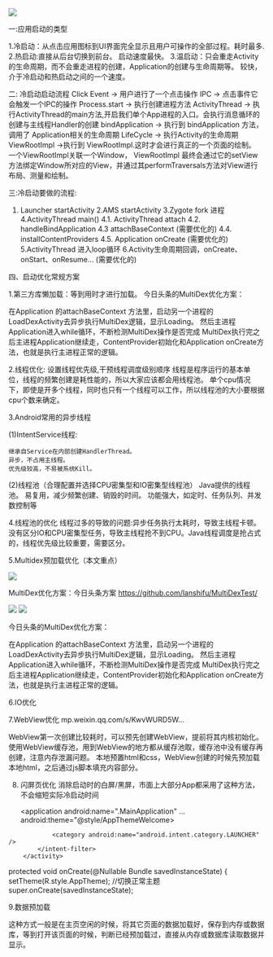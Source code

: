 ![](https://user-gold-cdn.xitu.io/2020/3/26/17115ecebc3f55e6?imageView2/0/w/1280/h/960/ignore-error/1)




一:应用启动的类型

 
1.冷启动：从点击应用图标到UI界面完全显示且用户可操作的全部过程。耗时最多.
2.热启动:直接从后台切换到前台。 启动速度最快。
3.温启动：只会重走Activity的生命周期，而不会重走进程的创建，Application的创建与生命周期等。
     较快，介于冷启动和热启动之间的一个速度。



二:  冷启动启动流程
Click Event    ->   用户进行了一个点击操作
   IPC     ->   点击事件它会触发一个IPC的操作
   Process.start     ->   执行创建进程方法
  ActivityThread ->  执行ActivityThread的main方法,开启我们单个App进程的入口。会执行消息循环的创建与主线程Handler的创建
  bindApplication      ->  执行到 bindApplication 方法，调用了 Application相关的生命周期
  LifeCycle    ->   执行Activity的生命周期  
 ViewRootImpl ->执行到 ViewRootImpl.这时才会进行真正的一个页面的绘制。
                一个ViewRootImpl关联一个Window， ViewRootImpl 最终会通过它的setView方法绑定Window所对应的View，并通过其performTraversals方法对View进行布局、测量和绘制。

 

三:冷启动要做的流程:
 
1. Launcher startActivity
2.AMS startActivity
3.Zygote fork 进程
4.ActivityThread main()
4.1.  ActivityThread attach
4.2. handleBindApplication
4.3  attachBaseContext (需要优化的)
4.4. installContentProviders
4.5. Application onCreate (需要优化的)
5.ActivityThread 进入loop循环
6.Activity生命周期回调，onCreate、onStart、onResume... (需要优化的)

 





四、启动优化常规方案

1.第三方库懒加载：等到用时才进行加载。
今日头条的MultiDex优化方案：

在Application 的attachBaseContext 方法里，启动另一个进程的LoadDexActivity去异步执行MultiDex逻辑，显示Loading。
然后主进程Application进入while循环，不断检测MultiDex操作是否完成
MultiDex执行完之后主进程Application继续走，ContentProvider初始化和Application onCreate方法，也就是执行主进程正常的逻辑。
 

2.线程优化:
设置线程优先级,干预线程调度级别顺序
线程是程序运行的基本单位，线程的频繁创建是耗性能的，所以大家应该都会用线程池。
单个cpu情况下，即使是开多个线程，同时也只有一个线程可以工作，所以线程池的大小要根据cpu个数来确定。







3.Android常用的异步线程

 (1)IntentService线程:

    继承自Service在内部创建HandlerThread。
    异步，不占用主线程。
    优先级较高，不易被系统Kill。

(2)线程池（合理配置并选择CPU密集型和IO密集型线程池）
    Java提供的线程池。
    易复用，减少频繁创建、销毁的时间。
    功能强大，如定时、任务队列、并发数控制等



 4.线程池的优化
    线程过多的导致的问题:异步任务执行太耗时，导致主线程卡顿。没有区分IO和CPU密集型任务，导致主线程抢不到CPU。Java线程调度是抢占式的，线程优先级比较重要，需要区分。
 

 

5.Multidex预加载优化（本文重点）
  
![](https://user-gold-cdn.xitu.io/2019/10/7/16da4e5b011026c4?imageView2/0/w/1280/h/960/ignore-error/1)

MultiDex优化方案：今日头条方案   https://github.com/lanshifu/MultiDexTest/

![](https://user-gold-cdn.xitu.io/2019/10/7/16da4e5b1001b493?imageView2/0/w/1280/h/960/ignore-error/1)
![](https://user-gold-cdn.xitu.io/2019/10/7/16da4e5b3cc1e5b6?imageView2/0/w/1280/h/960/ignore-error/1)


今日头条的MultiDex优化方案：

在Application 的attachBaseContext 方法里，启动另一个进程的LoadDexActivity去异步执行MultiDex逻辑，显示Loading。
然后主进程Application进入while循环，不断检测MultiDex操作是否完成
MultiDex执行完之后主进程Application继续走，ContentProvider初始化和Application onCreate方法，也就是执行主进程正常的逻辑。
 

6.IO优化



7.WebView优化   mp.weixin.qq.com/s/KwvWURD5W…  

WebView第一次创建比较耗时，可以预先创建WebView，提前将其内核初始化。
使用WebView缓存池，用到WebView的地方都从缓存池取，缓存池中没有缓存再创建，注意内存泄漏问题。
本地预置html和css，WebView创建的时候先预加载本地html，之后通过js脚本填充内容部分。

 



8. 闪屏页优化
消除启动时的白屏/黑屏，市面上大部分App都采用了这种方法，不会缩短实际冷启动时间


    <application
    android:name=".MainApplication"
    ...
    android:theme="@style/AppThemeWelcome>

<style name="AppThemeWelcome" parent="Theme.AppCompat.NoActionBar">
    ...
    <item name="android:windowBackground">@drawable/logo</item>  <!-- 默认背景-->
</style>

   <activity android:name=".ui.activity.DemoSplashActivity"
            android:configChanges="orientation|screenSize|keyboardHidden"
            android:theme="@style/AppThemeWelcome"
            android:screenOrientation="portrait">
            <intent-filter>
                <action android:name="android.intent.action.MAIN" />

                <category android:name="android.intent.category.LAUNCHER" />
            </intent-filter>
        </activity>

protected void onCreate(@Nullable Bundle savedInstanceState) {
    setTheme(R.style.AppTheme); //切换正常主题
    super.onCreate(savedInstanceState);

 


9.数据预加载

 这种方式一般是在主页空闲的时候，将其它页面的数据加载好，保存到内存或数据库，等到打开该页面的时候，判断已经预加载过，直接从内存或数据库读取数据并显示。